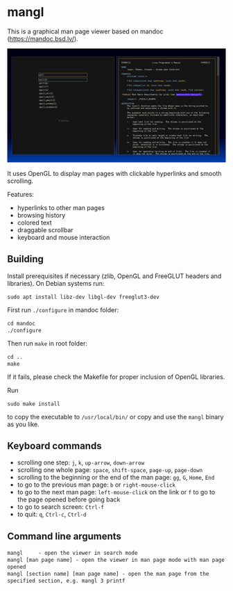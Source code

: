# mangl

This is a graphical man page viewer based on mandoc (https://mandoc.bsd.lv/).

![Screenshot](screenshot/screenshot.png)

It uses OpenGL to display man pages with clickable hyperlinks and smooth scrolling.

Features:
* hyperlinks to other man pages
* browsing history
* colored text
* draggable scrollbar
* keyboard and mouse interaction

## Building

Install prerequisites if necessary (zlib, OpenGL and FreeGLUT headers and
libraries). On Debian systems run:

```
sudo apt install libz-dev libgl-dev freeglut3-dev
```

First run `./configure` in mandoc folder:

```
cd mandoc
./configure
```

Then run `make` in root folder:

```
cd ..
make
```

If it fails, please check the Makefile for proper inclusion of OpenGL libraries.

Run
```
sudo make install
```
to copy the executable to `/usr/local/bin/` or copy and use the `mangl` binary as you like.

## Keyboard commands

* scrolling one step: `j`, `k`, `up-arrow`, `down-arrow`
* scrolling one whole page: `space`, `shift-space`, `page-up`, `page-down`
* scrolling to the beginning or the end of the man page: `gg`, `G`, `Home`, `End`
* to go to the previous man page: `b` or `right-mouse-click`
* to go to the next man page: `left-mouse-click` on the link or `f` to go to the page opened before going back
* to go to search screen: `Ctrl-f`
* to quit: `q`, `Ctrl-c`, `Ctrl-d`

## Command line arguments

```
mangl     - open the viewer in search mode
mangl [man page name] - open the viewer in man page mode with man page opened
mangl [section name] [man page name] - open the man page from the specified section, e.g. mangl 3 printf
```

